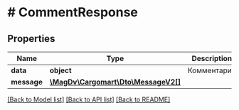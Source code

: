 # # CommentResponse

## Properties

Name | Type | Description | Notes
------------ | ------------- | ------------- | -------------
**data** | **object** | Комментарий |
**message** | [**\MagDv\Cargomart\Dto\MessageV2[]**](MessageV2.md) |  | [optional]

[[Back to Model list]](../../README.md#models) [[Back to API list]](../../README.md#endpoints) [[Back to README]](../../README.md)
